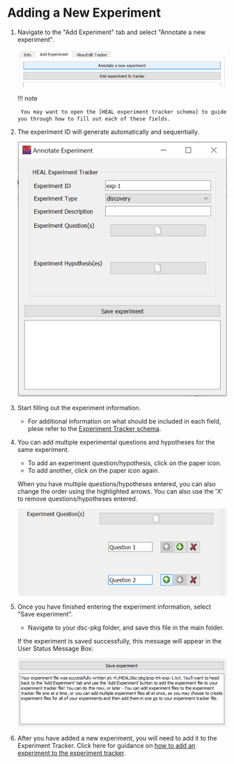 # Adding a New Experiment

1. Navigate to the "Add Experiment" tab and select "Annotate a new experiment".

    ![](../app-screenshots/annotate-new.PNG)
    
    !!! note  

        You may want to open the [HEAL experiment tracker schema] to guide you through how to fill out each of these fields.


2. The experiment ID will generate automatically and sequentially.

    ![](../app-screenshots/annotate-new-2.PNG)

3. Start filling out the experiment information.

    * For additional information on what should be included in each field, plese refer to the [Experiment Tracker schema](../schemas/md_experiment_tracker.md).

3. You can add multiple experimental questions and hypotheses for the same experiment.
    * To add an experiment question/hypothesis, click on the paper icon. 
    * To add another, click on the paper icon again.

    When you have multiple questions/hypotheses entered, you can also change the order using the highlighted arrows. You can also use the 'X' to remove questions/hypotheses entered.

    ![](../app-screenshots/exp-arrows.PNG)

4. Once you have finished entering the experiment information, select "Save experiment". 
    * Navigate to your dsc-pkg folder, and save this file in the main folder. 

    If the experiment is saved successfully, this message will appear in the User Status Message Box:

    ![](../app-screenshots/save-exp.PNG)

5. After you have added a new experiment, you will need to add it to the Experiment Tracker. Click here for guidance on [how to add an experiment to the experiment tracker](exptotrack.md).